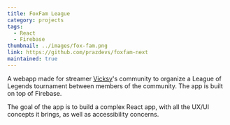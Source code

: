 ```yaml
---
title: FoxFam League
category: projects
tags:
  - React
  - Firebase
thumbnail: ../images/fox-fam.png
link: https://github.com/prazdevs/foxfam-next
maintained: true
---
```


A webapp made for streamer [Vicksy](https://twitch.tv/vicksy)'s community to organize a League of Legends tournament between members of the community. The app is built on top of Firebase. 

The goal of the app is to build a complex React app, with all the UX/UI concepts it brings, as well as accessibility concerns.
